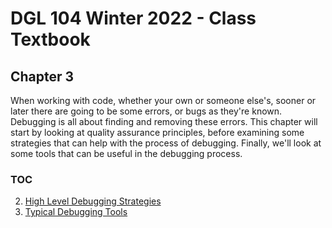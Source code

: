 # DGL 104 Winter 2022 - Class Textbook
## Chapter 3
When working with code, whether your own or someone else's, sooner or later there are going
to be some errors, or bugs as they're known. Debugging is all about finding and removing these errors. This chapter will start by looking at quality assurance principles, before examining some strategies that
can help with the process of debugging. Finally, we'll look at some tools that can be useful in the debugging process.

### TOC

2. [High Level Debugging Strategies](HighLevelDebugging.md)
3. [Typical Debugging Tools](TypicalDebuggingTools.md)
